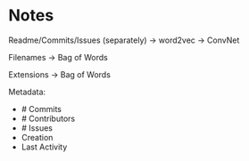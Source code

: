 # Notes
Readme/Commits/Issues (separately) -> word2vec -> ConvNet

Filenames -> Bag of Words

Extensions -> Bag of Words

Metadata:

* \# Commits
* \# Contributors
* \# Issues
* Creation
* Last Activity
